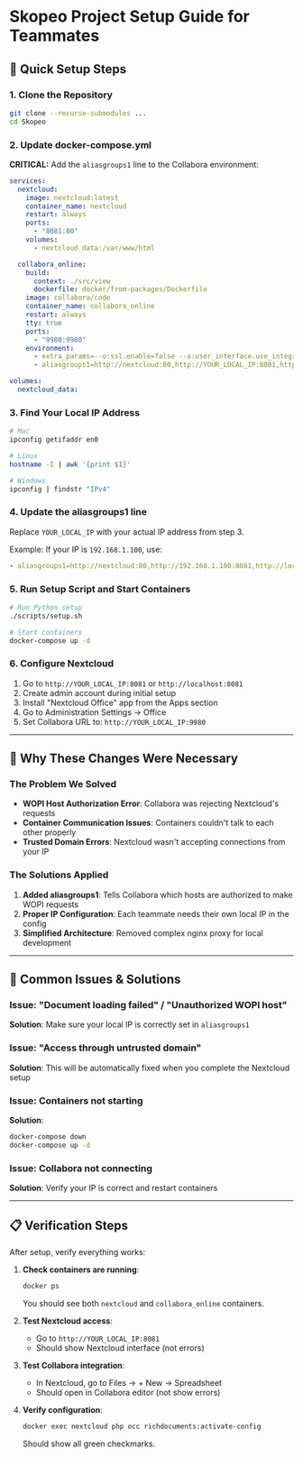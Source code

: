# Skopeo Project Setup Guide for Teammates

## 🚀 Quick Setup Steps

### 1. Clone the Repository
```bash
git clone --recurse-submodules ...
cd Skopeo
```

### 2. Update docker-compose.yml
**CRITICAL:** Add the `aliasgroups1` line to the Collabora environment:

```yaml
services:
  nextcloud:
    image: nextcloud:latest
    container_name: nextcloud
    restart: always
    ports:
      - "8081:80"
    volumes:
      - nextcloud_data:/var/www/html

  collabora_online:
    build:
      context: ./src/view
      dockerfile: docker/from-packages/Dockerfile
    image: collabora/code
    container_name: collabora_online
    restart: always
    tty: true
    ports:
      - "9980:9980"
    environment:
      - extra_params=--o:ssl.enable=false --o:user_interface.use_integration_theme=false
      - aliasgroups1=http://nextcloud:80,http://YOUR_LOCAL_IP:8081,http://localhost:8081

volumes:
  nextcloud_data:
```

### 3. Find Your Local IP Address
```bash
# Mac
ipconfig getifaddr en0

# Linux 
hostname -I | awk '{print $1}'

# Windows
ipconfig | findstr "IPv4"
```

### 4. Update the aliasgroups1 line
Replace `YOUR_LOCAL_IP` with your actual IP address from step 3.

Example: If your IP is `192.168.1.100`, use:
```yaml
- aliasgroups1=http://nextcloud:80,http://192.168.1.100:8081,http://localhost:8081
```

### 5. Run Setup Script and Start Containers
```bash
# Run Python setup
./scripts/setup.sh

# Start containers
docker-compose up -d
```

### 6. Configure Nextcloud
1. Go to `http://YOUR_LOCAL_IP:8081` or `http://localhost:8081`
2. Create admin account during initial setup
3. Install "Nextcloud Office" app from the Apps section
4. Go to Administration Settings → Office
5. Set Collabora URL to: `http://YOUR_LOCAL_IP:9980`

---

## 🔧 Why These Changes Were Necessary

### The Problem We Solved
- **WOPI Host Authorization Error**: Collabora was rejecting Nextcloud's requests
- **Container Communication Issues**: Containers couldn't talk to each other properly
- **Trusted Domain Errors**: Nextcloud wasn't accepting connections from your IP

### The Solutions Applied
1. **Added aliasgroups1**: Tells Collabora which hosts are authorized to make WOPI requests
2. **Proper IP Configuration**: Each teammate needs their own local IP in the config
3. **Simplified Architecture**: Removed complex nginx proxy for local development

---

## 🚨 Common Issues & Solutions

### Issue: "Document loading failed" / "Unauthorized WOPI host"
**Solution**: Make sure your local IP is correctly set in `aliasgroups1`

### Issue: "Access through untrusted domain"
**Solution**: This will be automatically fixed when you complete the Nextcloud setup

### Issue: Containers not starting
**Solution**: 
```bash
docker-compose down
docker-compose up -d
```

### Issue: Collabora not connecting
**Solution**: Verify your IP is correct and restart containers

---

## 📋 Verification Steps

After setup, verify everything works:

1. **Check containers are running**:
   ```bash
   docker ps
   ```
   You should see both `nextcloud` and `collabora_online` containers.

2. **Test Nextcloud access**:
   - Go to `http://YOUR_LOCAL_IP:8081`
   - Should show Nextcloud interface (not errors)

3. **Test Collabora integration**:
   - In Nextcloud, go to Files → + New → Spreadsheet
   - Should open in Collabora editor (not show errors)

4. **Verify configuration**:
   ```bash
   docker exec nextcloud php occ richdocuments:activate-config
   ```
   Should show all green checkmarks.




